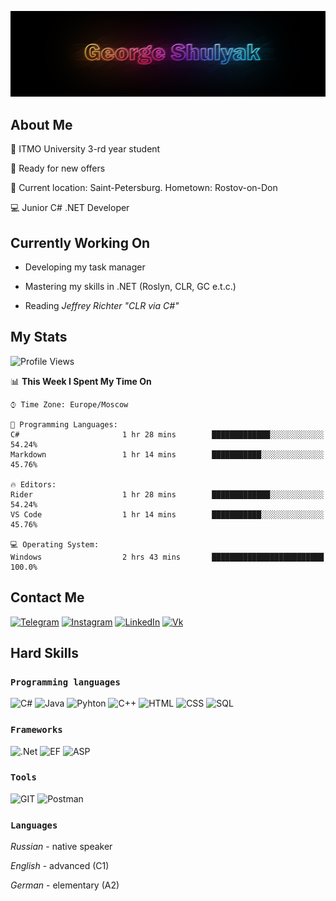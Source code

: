 ![](./img/header.jpg)

## About Me

:memo: ITMO University 3-rd year student

:briefcase: Ready for new offers

:round_pushpin: Current location: Saint-Petersburg. Hometown: Rostov-on-Don 

:computer: Junior C# .NET Developer

## Currently Working On

* Developing my task manager

* Mastering my skills in .NET (Roslyn, CLR, GC e.t.c.)

* Reading _Jeffrey Richter "CLR via C#"_

## My Stats

<!--START_SECTION:waka-->
![Profile Views](http://img.shields.io/badge/Profile%20Views-1-blue)

📊 **This Week I Spent My Time On** 

```text
⌚︎ Time Zone: Europe/Moscow

💬 Programming Languages: 
C#                       1 hr 28 mins        █████████████░░░░░░░░░░░░   54.24% 
Markdown                 1 hr 14 mins        ███████████░░░░░░░░░░░░░░   45.76%

🔥 Editors: 
Rider                    1 hr 28 mins        █████████████░░░░░░░░░░░░   54.24% 
VS Code                  1 hr 14 mins        ███████████░░░░░░░░░░░░░░   45.76%

💻 Operating System: 
Windows                  2 hrs 43 mins       █████████████████████████   100.0%

```


<!--END_SECTION:waka-->

## Contact Me

[![Telegram](https://img.shields.io/badge/Telegram-1C93CE?style=for-the-badge&logo=telegram)](https://t.me/george_shulyak)
[![Instagram](https://img.shields.io/badge/Instagram-EDB151?style=for-the-badge&logo=instagram)](https://instagram.com/georgeshulyak?igshid=YmMyMTA2M2Y=)
[![LinkedIn](https://img.shields.io/badge/LinkedIn-0A66C2?style=for-the-badge&logo=linkedin)](https://www.linkedin.com/in/george-shulyak-63334023b/)
[![Vk](https://img.shields.io/badge/VK-0077FF?style=for-the-badge&logo=vk)](https://vk.com/gshulyak)


## Hard Skills

### `Programming languages`

![C#](https://img.shields.io/badge/-C%23-B869DD?style=for-the-badge&logo=csharp)
![Java](https://img.shields.io/badge/Java-DB6900?style=for-the-badge&logo=java)
![Pyhton](https://img.shields.io/badge/Python-F2C73E?style=for-the-badge&logo=python)
![C++](https://img.shields.io/badge/C++-00417B?style=for-the-badge&logo=C%2b%2b)
![HTML](https://img.shields.io/badge/HTML5-E56027?style=for-the-badge&logo=html5)
![CSS](https://img.shields.io/badge/CSS3-2760E5?style=for-the-badge&logo=css3)
![SQL](https://img.shields.io/badge/SQL-2471BD?style=for-the-badge)

### `Frameworks`
![.Net](https://img.shields.io/badge/-.Net_Framework-4E2ACD?style=for-the-badge&logo=dotnet)
![EF](https://img.shields.io/badge/EF_CORE_6-631F74?style=for-the-badge&logo=dotnet)
![ASP](https://img.shields.io/badge/ASP.NET-156AB1?style=for-the-badge&logo=dotnet)

### `Tools`
![GIT](https://img.shields.io/badge/-GIT-303030?style=for-the-badge&logo=git)
![Postman](https://img.shields.io/badge/Postman-FFFFFF?style=for-the-badge&logo=postman)

### `Languages`

*Russian* - native speaker

*English* - advanced (C1)

*German* - elementary (A2)
